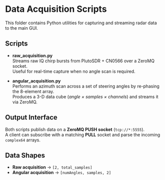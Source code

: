 # Data Acquisition Scripts

This folder contains Python utilities for capturing and streaming radar data to the main GUI.

## Scripts

- **raw_acquisition.py**  
  Streams raw IQ chirp bursts from PlutoSDR + CN0566 over a ZeroMQ socket.  
  Useful for real-time capture when no angle scan is required.

- **angular_acquisition.py**  
  Performs an azimuth scan across a set of steering angles by re-phasing the 8-element array.  
  Produces a 3-D data cube (*angle × samples × channels*) and streams it via ZeroMQ.

## Output Interface

Both scripts publish data on a **ZeroMQ PUSH socket** (`tcp://*:5555`).  
A client can subscribe with a matching **PULL** socket and parse the incoming `complex64` arrays.

## Data Shapes

- **Raw acquisition** → `[2, total_samples]`  
- **Angular acquisition** → `[numAngles, samples, 2]`  

